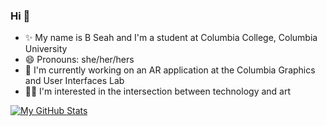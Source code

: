 ### Hi 👋

- ✨ My name is B Seah and I'm a student at Columbia College, Columbia University
- 😄 Pronouns: she/her/hers
- 🔭 I'm currently working on an AR application at the Columbia Graphics and User Interfaces Lab
- 👩‍🎨 I'm interested in the intersection between technology and art

[![My GitHub Stats](https://github-readme-stats.vercel.app/api/?username=bieseah&count_private=true&showicons=true)]()

<!--
**bieseah/bieseah** is a ✨ _special_ ✨ repository because its `README.md` (this file) appears on your GitHub profile.

Here are some ideas to get you started:

- 🔭 I’m currently working on ...
- 🌱 I’m currently learning ...
- 👯 I’m looking to collaborate on ...
- 🤔 I’m looking for help with ...
- 💬 Ask me about ...
- 📫 How to reach me: ...
- 😄 Pronouns: ...
- ⚡ Fun fact: ...
-->
